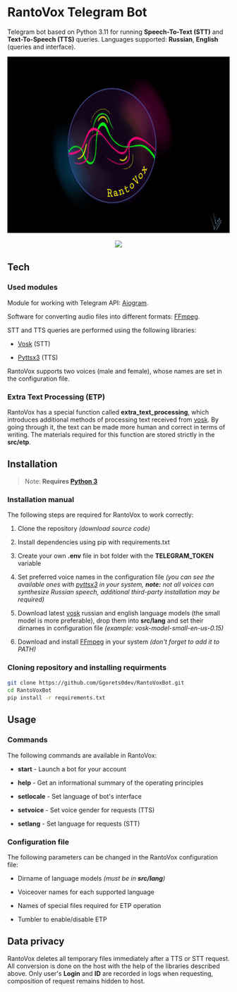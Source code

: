 # RantoVox Telegram Bot

Telegram bot based on Python 3.11 for running **Speech-To-Text (STT)** and **Text-To-Speech (TTS)** queries. Languages supported: **Russian**, **English** (queries and interface).

<p align='center'>
       <img height=400 src="src/img/rantovox_github_logo.png"/>
</p>

<p align='center'>
   <a href="https://t.me/RantoVoxBot">
       <img height=35 src="https://img.shields.io/badge/Telegram-2CA5E0?style=for-the-badge&logo=telegram&logoColor=white"/>
    </a>
</p>



## Tech

### **Used modules**

Module for working with Telegram API: [Aiogram](https://pypi.org/project/aiogram/).

Software for converting audio files into different formats: [FFmpeg](https://ffmpeg.org/).

STT and TTS queries are performed using the following libraries:

* [Vosk](https://pypi.org/project/vosk/) (STT)
  
* [Pyttsx3](https://pypi.org/project/pyttsx3/) (TTS)

RantoVox supports two voices (male and female), whose names are set in the configuration file.

### **Extra Text Processing (ETP)**

RantoVox has a special function called **extra_text_processing**, which introduces additional methods of processing text received from [vosk](https://pypi.org/project/vosk/). By going through it, the text can be made more human and correct in terms of writing. The materials required for this function are stored strictly in the **src/etp**. 

## Installation

> Note: **Requires [Python 3](https://www.python.org/)**

### **Installation manual**

The following steps are required for RantoVox to work correctly:

1) Clone the repository *(download source code)*

2) Install dependencies using pip with requirements.txt

3) Create your own **.env** file in bot folder with the **TELEGRAM_TOKEN** variable

4) Set preferred voice names in the configuration file *(you can see the available ones with [pyttsx3](https://pypi.org/project/pyttsx3/) in your system, **note:** not all voices can synthesize Russian speech, additional third-party installation may be required)*

5) Download latest [vosk](https://pypi.org/project/vosk/) russian and english language models (the small model is more preferable), drop them into **src/lang** and set their dirnames in configuration file *(example: vosk-model-small-en-us-0.15)*

6) Download and install [FFmpeg](https://ffmpeg.org/) in your system *(don't forget to add it to PATH)*

### **Cloning repository and installing requirments**

```bash
git clone https://github.com/Ggorets0dev/RantoVoxBot.git
cd RantoVoxBot
pip install -r requirements.txt
```

## Usage

### **Commands**

The following commands are available in RantoVox:

* **start** - Launch a bot for your account

* **help** - Get an informational summary of the operating principles

* **setlocale** - Set language of bot's interface 

* **setvoice** - Set voice gender for requests (TTS)

* **setlang** - Set language for requests (STT)

### **Configuration file**

The following parameters can be changed in the RantoVox configuration file:

* Dirname of language models *(must be in **src/lang**)*

* Voiceover names for each supported language

* Names of special files required for ETP operation

* Tumbler to enable/disable ETP

## Data privacy

RantoVox deletes all temporary files immediately after a TTS or STT request. All conversion is done on the host with the help of the libraries described above. Only user's **Login** and **ID** are recorded in logs when requesting, composition of request remains hidden to host.
